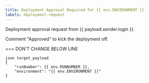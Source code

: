 ```yaml
---
title: Deployment Approval Required for {{ env.ENVIRONMENT }}
labels: deployment-request
---
```


Deployment approval request from {{ payload.sender.login }}.

Comment "Approved" to kick the deployment off.

=== DON'T CHANGE BELOW LINE
```
json target_payload
{
    "runNumber": {{ env.RUNNUMBER }},
    "environment": "{{ env.ENVIRONMENT }}"
}
```
